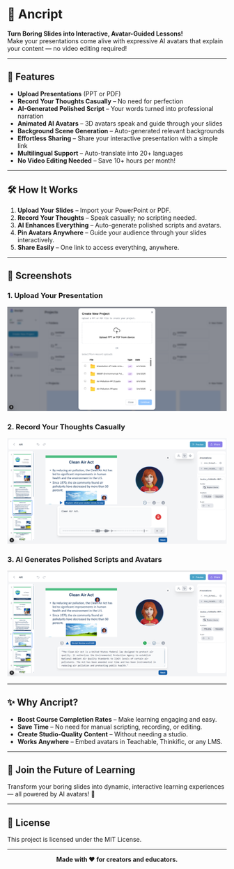 # 🎥 Ancript

**Turn Boring Slides into Interactive, Avatar-Guided Lessons!**  
Make your presentations come alive with expressive AI avatars that explain your content — no video editing required!

---

## 🚀 Features

- **Upload Presentations** (PPT or PDF)
- **Record Your Thoughts Casually** – No need for perfection
- **AI-Generated Polished Script** – Your words turned into professional narration
- **Animated AI Avatars** – 3D avatars speak and guide through your slides
- **Background Scene Generation** – Auto-generated relevant backgrounds
- **Effortless Sharing** – Share your interactive presentation with a simple link
- **Multilingual Support** – Auto-translate into 20+ languages
- **No Video Editing Needed** – Save 10+ hours per month!

---

## 🛠 How It Works

1. **Upload Your Slides** – Import your PowerPoint or PDF.
2. **Record Your Thoughts** – Speak casually; no scripting needed.
3. **AI Enhances Everything** – Auto-generate polished scripts and avatars.
4. **Pin Avatars Anywhere** – Guide your audience through your slides interactively.
5. **Share Easily** – One link to access everything, anywhere.

---

## 📸 Screenshots

### 1. Upload Your Presentation
![Upload](./public/ancriptDemoImg1.png)

### 2. Record Your Thoughts Casually
![Record](./public/ancriptDemoImg4.png)

### 3. AI Generates Polished Scripts and Avatars
![Avatar](./public/ancriptDemoImg6.png)

---

## ✨ Why Ancript?

- **Boost Course Completion Rates** – Make learning engaging and easy.
- **Save Time** – No need for manual scripting, recording, or editing.
- **Create Studio-Quality Content** – Without needing a studio.
- **Works Anywhere** – Embed avatars in Teachable, Thinkific, or any LMS.

---

## 📢 Join the Future of Learning

Transform your boring slides into dynamic, interactive learning experiences — all powered by AI avatars! 🚀

---

## 📄 License

This project is licensed under the MIT License.

---

<p align="center"><b>Made with ❤️ for creators and educators.</b></p>
